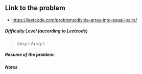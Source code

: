 ## Link to the problem
 
 - https://leetcode.com/problems/divide-array-into-equal-pairs/
 
##### Difficulty Level (according to Leetcode)
 
 > Easy ( Array )
 
##### Resume of the problem:



##### Notes
  